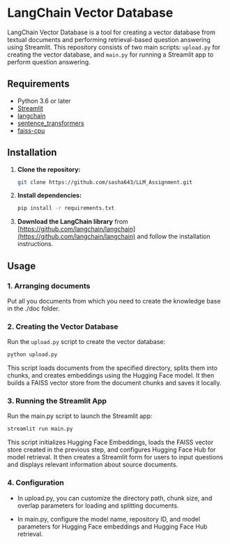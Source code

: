 # LangChain Vector Database

LangChain Vector Database is a tool for creating a vector database from textual documents and performing retrieval-based question answering using Streamlit. This repository consists of two main scripts: `upload.py` for creating the vector database, and `main.py` for running a Streamlit app to perform question answering.

## Requirements
- Python 3.6 or later
- [Streamlit](https://streamlit.io/)
- [langchain](https://www.langchain.com/)
- [sentence_transformers](https://www.sbert.net/)
- [faiss-cpu](https://pypi.org/project/faiss-cpu/)

## Installation

1. **Clone the repository:**

    ```bash
    git clone https://github.com/sasha643/LLM_Assignment.git
    ```

2. **Install dependencies:**

    ```bash
    pip install -r requirements.txt
    ```

3. **Download the LangChain library** from [https://github.com/langchain/langchain](https://github.com/langchain/langchain) and follow the installation instructions.

## Usage

### 1. Arranging documents

Put all you documents from which you need to create the knowledge base in the ./doc folder.

### 2. Creating the Vector Database

Run the `upload.py` script to create the vector database:

```bash
python upload.py
```
This script loads documents from the specified directory, splits them into chunks, and creates embeddings using the Hugging Face model. It then builds a FAISS vector store from the document chunks and saves it locally.

### 3. Running the Streamlit App

Run the main.py script to launch the Streamlit app:

```bash
streamlit run main.py
```

This script initializes Hugging Face Embeddings, loads the FAISS vector store created in the previous step, and configures Hugging Face Hub for model retrieval. It then creates a Streamlit form for users to input questions and displays relevant information about source documents.

### 4. Configuration

- In upload.py, you can customize the directory path, chunk size, and overlap parameters for loading and splitting documents.

- In main.py, configure the model name, repository ID, and model parameters for Hugging Face embeddings and Hugging Face Hub retrieval.
